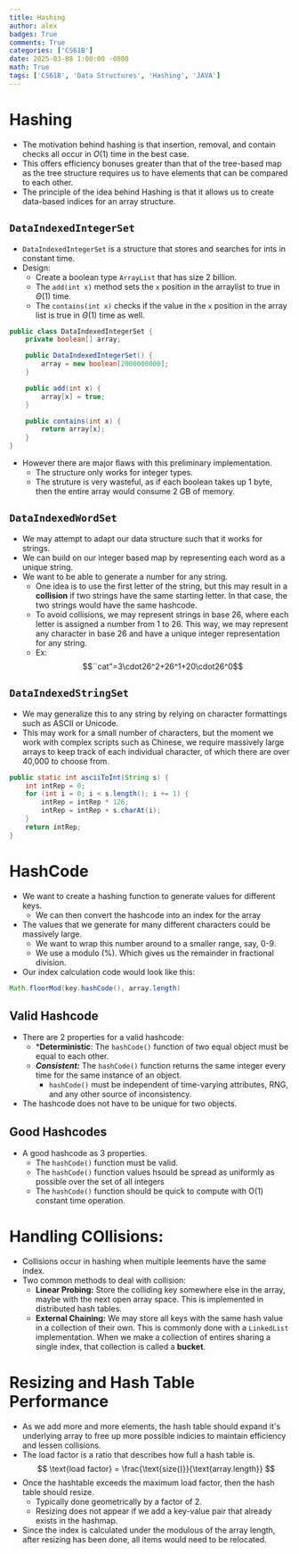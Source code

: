 ```yaml
---
title: Hashing
author: alex
badges: True
comments: True
categories: ['CS61B']
date: 2025-03-08 1:00:00 -0800
math: True
tags: ['CS61B', 'Data Structures', 'Hashing', 'JAVA']
---
```


# Hashing
- The motivation behind hashing is that insertion, removal, and contain checks all occur in $O(1)$ time in the best case.
- This offers efficiency bonuses greater than that of the tree-based map as the tree structure requires us to have elements that can be compared to each other.
- The principle of the idea behind Hashing is that it allows us to create data-based indices for an array structure.

## `DataIndexedIntegerSet`
- `DataIndexedIntegerSet` is a structure that stores and searches for ints in constant time.
- Design:
    - Create a boolean type `ArrayList` that has size 2 billion.
    - The `add(int x)` method sets the `x` position in the arraylist to true in $\Theta(1)$ time.
    - The `contains(int x)` checks if the value in the `x` position in the array list is true in $\Theta(1)$ time as well.


```java
public class DataIndexedIntegerSet {
    private boolean[] array;

    public DataIndexedIntegerSet() {
        array = new boolean[2000000000];
    }

    public add(int x) {
        array[x] = true;
    }

    public contains(int x) {
        return array[x];
    }
}
```

- However there are major flaws with this preliminary implementation.
    - The structure only works for integer types.
    - The struture is very wasteful, as if each boolean takes up 1 byte, then the entire array would consume 2 GB of memory.

## `DataIndexedWordSet`
- We may attempt to adapt our data structure such that it works for strings.
- We can build on our integer based map by representing each word as a unique string.
- We want to be able to generate a number for any string.
    - One idea is to use the first letter of the string, but this may result in a **collision** if two strings have the same starting letter. In that case, the two strings would have the same hashcode.
    - To avoid collisions, we may represent strings in base 26, where each letter is assigned a number from 1 to 26. This way, we may represent any character in base 26 and have a unique integer representation for any string.
    - Ex:
    $$``cat"=3\cdot26^2+26^1+20\cdot26^0$$

## `DataIndexedStringSet`
- We may generalize this to any string by relying on character formattings such as ASCII or Unicode.
- This may work for a small number of characters, but the moment we work with complex scripts such as Chinese, we require massively large arrays to keep track of each individual character, of which there are over 40,000 to choose from.


```java
public static int asciiToInt(String s) {
    int intRep = 0;
    for (int i = 0; i < s.length(); i += 1) {           
        intRep = intRep * 126;
        intRep = intRep + s.charAt(i);
    }
    return intRep;
}
```

# HashCode
- We want to create a hashing function to generate values for different keys.
    - We can then convert the hashcode into an index for the array
- The values that we generate for many different characters could be massively large.
    - We want to wrap this number around to a smaller range, say, 0-9.
    - We use a modulo (%). Which gives us the remainder in fractional division.
- Our index calculation code would look like this:


```java
Math.floorMod(key.hashCode(), array.length)
```

## Valid Hashcode
- There are 2 properties for a valid hashcode:
    - ***Deterministic**: The `hashCode()` function of two equal object must be equal to each other.
    - ***Consistent:*** The `hashCode()` function returns the same integer every time for the same instance of an object.
        - `hashCode()` must be independent of time-varying attributes, RNG, and any other source of inconsistency.
- The hashcode does not have to be unique for two objects.

## Good Hashcodes
- A good hashcode as 3 properties.
    - The `hashCode()` function must be valid.
    - The `hashCode()` function values hsould be spread as uniformly as possible over the set of all integers
    - The `hashCode()` function should be quick to compute with O(1) constant time operation.

# Handling COllisions:
- Collisions occur in hashing when multiple leements have the same index.
- Two common methods to deal with collision:
    - **Linear Probing:** Store the colliding key somewhere else in the array, maybe with the next open array space. This is implemented in distributed hash tables.
    - **External Chaining:** We may store all keys with the same hash value in a collection of their own. This is commonly done with a `LinkedList` implementation. When we make a collection of entires sharing a single index, that collection is called a **bucket**.

# Resizing and Hash Table Performance
- As we add more and more elements, the hash table should expand it's underlying array to free up more possible indicies to maintain efficiency and lessen collisions.
- The load factor is a ratio that describes how full a hash table is.
$$
\text{load factor} = \frac{\text{size()}}{\text{array.length}}
$$
- Once the hashtable exceeds the maximum load factor, then the hash table should resize.
    - Typically done geometrically by a factor of 2.
    - Resizing does not appear if we add a key-value pair that already exists in the hashmap.
- Since the index is calculated under the modulous of the array length, after resizing has been done, all items would need to be relocated.
